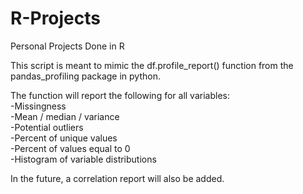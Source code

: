 # R-Projects
Personal Projects Done in R

This script is meant to mimic the df.profile_report() function from the pandas_profiling package in python. 

The function will report the following for all variables:<br/>
  -Missingness<br/>
  -Mean / median / variance<br/>
  -Potential outliers<br/>
  -Percent of unique values<br/>
  -Percent of values equal to 0<br/>
  -Histogram of variable distributions<br/>
  
In the future, a correlation report will also be added.
